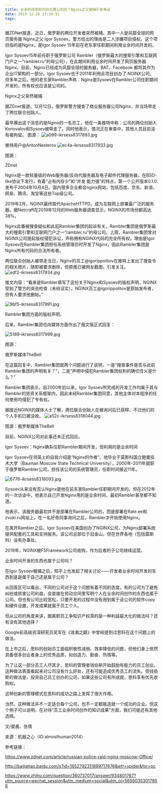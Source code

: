 ```yaml
---
title: 业余时间写的代码也算公司的？Nginx之父被捕引发争议
date: 2019-12-16 13:34:31
tags:
---
```

据ZDNet报道，近日，俄罗斯的两位开发者突然被捕，其中一人是风靡全球的网页服务器 Nginx之父 Igor Sysoev。警方给出的理由是二人涉嫌项目侵权。这个项目指的是Nginx，是Igor Sysoev 15年前在老东家任职期间利用业余时间开发的。

Igor Sysoev15年前任职于俄罗斯公司 Rambler（俄罗斯最大的搜索引擎和互联网门户之一“rambler.ru”的母公司），在此期间利用业余时间开发了网页服务器 Nginx。目前，Nginx已经成为风靡全球的服务器，BAT、Facebook 都将其作为企业IT架构的一部分。Igor Sysoev也于2011年利用此项目创办了 NGINX公司。但多年之后，他的老东家Rambler声称：Nginx是Sysoev在Rambler公司任职期间开发的，所有权也应该是公司的。

Nginx之父突然被捕

据ZDnet报道，12月12日，俄罗斯警方搜查了商业服务器公司Nginx，并当场带走了两位联合创始人。

最早爆出这个消息的是Nginx的一名员工，他在一条推特中称：公司的两位创始人Konovalov和Sysoev被带走了。同时他表示，情况正在审查中，其他人员目前没有被拘留。
图源：
![a099-ikrsess8317893.jpg](https://image.lichongbing.com/static/0b2b7268d1f5b17c2d19ea587f363cdf.jpg)

推特用户@AntonNesterov
![ec4a-ikrsess8317933.jpg](https://image.lichongbing.com/static/37374dfa331ed3cdf91a58fb46f2c9bb.jpg)

图源：

ZDnet

Nginx是一款轻量级的Web服务器/反向代服务器及电子邮件代理服务器，在BSD-like协议下发行，有着“占有内存少”和“并发 能力强”的特点，第一个公开版本0.1.0发布于2004年10月4日。国内很多企业都会nginx网站，包括百度、京东、新浪、网易、腾讯、淘宝等这些Top级公司。

2019年2月，NGINX最终取代ApacheHTTPD，成为互联网上部署最广泛的服务器。据Netcraft在2019年12月的Web服务器调查显示，NGINX的市场份额高达38%。

Nginx此番被搜查疑似和此前Rambler集团的起诉有关。Rambler集团是俄罗斯最大的搜索引擎和互联网门户之一“rambler.ru”的母公司。上周，Rambler集团曾对NGINX公司提起版权侵犯诉讼，声称拥有NGINX代码的完全所有权。理由是Igor Sysoev在Rambler集团担任系统管理员时开发了Nginx，因此Rambler集团是Nginx所有代码的合法所有者。

两位联合创始人被带走当日，Nginx的员工@igorippolitov在推特上发出了搜查令的相关图片，随即被要求删除，但原推已被网友截图，引发关注。
![edf2-ikrsess8317934.jpg](https://image.lichongbing.com/static/b39f62e3eb48c725af2bbaec08367cb9.jpg)


推文内容：“看来是Rambler填写了这份关于Nginx和Sysoev的版权声明，NGINX受到了警方的突击检查（未经证实）。NGINX员工@igorippolitov是原始发布者，但有人要求他删帖。”

![9bf5-ikrsess8317991.jpg](https://image.lichongbing.com/static/8e4d75a714137b772e926f6e597a53dc.jpg)

Rambler集团方面的版权声明。

后来，Rambler集团也向媒体方面作出了俄文版正式回复：

![5189-ikrsess8317999.jpg](https://image.lichongbing.com/static/042915890f597c537fb8ec8ea4b538dd.jpg)

图源：

俄罗斯媒体TheBell

在这篇回复中，Rambler集团就两个问题进行了说明，一是“搜查事件是否与此前Rambler集团的声明有关？”，二是“声明中侵犯Rambler集团权利的确切含义是什么？”

Rambler集团表示，自2000年初以来，Igor Sysoev所完成的开发工作均属于其与Rambler的劳资关系框架内，因此未经Rambler集团同意，其他主体对本程序的任何使用均侵犯了专有权。

据接近NGINX的媒体人士了解，两位联合创始人在被询问后已获释，不过他们的个人手机已被没收。
![a52c-ikrsess8318044.jpg](https://image.lichongbing.com/static/17cb7f0e971eec09a5c5925e0180c842.jpg)

图源：俄罗斯媒体TheBell

目前，NGINX公司对此事还未正式回应。

Igor Sysoev：Nginx确系任职Rambler期间开发，但利用的是业余时间

Igor Sysoev在领英上的自我介绍是“Nginx的作者”。他毕业于莫斯科国立鲍曼技术大学（Bauman Moscow State Technical University），2000年-2011年就职于俄罗斯Rambler公司，担任该公司的系统管理员，任职时间接近11年。

![6776-ikrsess8318093.jpg](https://image.lichongbing.com/static/cc9de1ebc1836670f991b8b6ed36a6bc.jpg)

Sysoev从来没有否认Nginx是他在前东家Rambler任职期间开发的。但在2012年的一次访谈中，他表示自己开发Nginx用的是业余时间，最初Rambler甚至都不知道。

他表示，该服务器最初并不是部署在Rambler公司的，而是部署在Rate.ee和zvuki.ru网站上。在一名好奇同事询问之后，Rambler才开始使用Nginx。

在离开Rambler之后，Igor Sysoev在美国创办了NGINX公司，为Nginx部署系统提供配套的工具和支持服务。该公司总部位于旧金山，但在世界各地（包括莫斯科）设有办事处。

2019年，NGINX被F5Framework公司收购，作为后者的子公司继续运营。

业余时间开发的东西也属于公司吗？

在Igor Sysoev被捕之后，知乎上也发起了相关讨论——开发者业余时间开发的东西到底是属于自己还是属于公司？

从回答区可以看出，不同的公司对于这个问题有着不同的态度。有的公司为了避免纠纷或损害公司利益，会直接在劳动合同里写明个人在业余时间创作的东西也属于公司。但也有公司比较宽松，只要开发的过程中没有用到属于该公司的软件copy和硬件设置，开发成果就属于员工个人。

但从公司的角度来讲，跟离职员工争知识产权真的是一种利益最大化的做法吗？还有没有其他选择？

Google前高级资深研究员吴军在《浪潮之巅》中曾经提到过思科在这个问题上的做法。

在上市之后，思科的创始员工面临积极性减弱、效率降低的问题，但他们身上依然具备很多创业者身上的优秀品质，如创造力、勤奋、热情等。


为了让这一部分员工人尽其才，思科的管理者钱伯斯开始鼓励有能力的员工创业。这种做法表面看起来对公司没有什么好处，还有可能造成优秀员工的流失。但钱伯斯的做法是，投资自己员工创办的公司，如果这些公司有所成就，思科享有优先收购权。

这种创新的管理模式在思科的成功之路上发挥了很大作用。

当然，这种做法并不一定适合每个公司，也不一定都能造就一个成功的企业。但这个例子可以说明，在对待“员工业余时间创作的知识成果”方面，我们可能还有其他选择。

文/蛋酱、张倩

来源：机器之心（ID:almosthuman2014）

参考链接：

https://www.zdnet.com/article/russian-police-raid-nginx-moscow-Office/

http://baijiahao.baidu.com/s?id=1652792311899717676&wfr=spider&for=pc

https://www.zhihu.com/question/360737017/answer/934801767?utm_source=wechat_session&utm_medium=social&utm_oi=56560353017856
